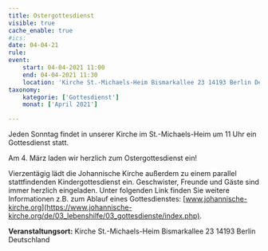 ```yaml
---
title: Ostergottesdienst
visible: true
cache_enable: true
#ics: 
date: 04-04-21
rule: 
event:
	start: 04-04-2021 11:00
	end: 04-04-2021 11:30
	location: 'Kirche St.-Michaels-Heim Bismarkallee 23 14193 Berlin Deutschland'
taxonomy:
	kategorie: ['Gottesdienst']
	monat: ['April 2021']

---
```

Jeden Sonntag findet in unserer Kirche im St.-Michaels-Heim um 11 Uhr ein Gottesdienst statt.

Am 4. März laden wir herzlich zum Ostergottesdienst ein!

Vierzentägig lädt die Johannische Kirche außerdem zu einem parallel stattfindenden Kindergottesdienst ein. Geschwister, Freunde und Gäste sind immer herzlich eingeladen. 
Unter folgenden Link finden Sie weitere Informationen z.B. zum Ablauf eines Gottesdienstes: [www.johannische-kirche.org](https://www.johannische-kirche.org/de/03_lebenshilfe/03_gottesdienste/index.php).



**Veranstaltungsort:** Kirche St.-Michaels-Heim Bismarkallee 23 14193 Berlin Deutschland

